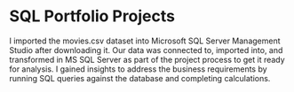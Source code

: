 # SQL Portfolio Projects 
I imported the movies.csv dataset into Microsoft SQL Server Management Studio after downloading it. Our data was connected to, imported into, and transformed in MS SQL Server as part of the project process to get it ready for analysis. I gained insights to address the business requirements by running SQL queries against the database and completing calculations.
